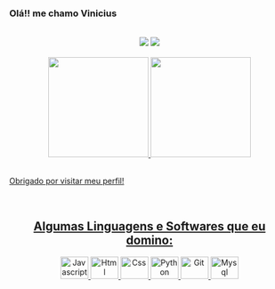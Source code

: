 ### Olá!! me chamo Vinicius
<br />
<div align="center">
  <a href="https://www.instagram.com/san_viniii/" target="_blank"><img src="https://img.shields.io/badge/-Instagram-%23E4405F?style=for-the-badge&logo=instagram&logoColor=white" target="_blank"></a>
  <a href="https://www.linkedin.com/in/vinicius-santos-206288157/" target="_blank"><img src="https://img.shields.io/badge/-LinkedIn-%230077B5?style=for-the-badge&logo=linkedin&logoColor=white" target="_blank"></a>
</div>
<br>
<div align="center">
  <a href="https://github.com/JBdevCristian">
  <img height="180em" src="https://github-readme-stats.vercel.app/api?username=Sanviniii&show_icons=true&theme=midnight-purple&include_all_commits=true&count_private=true"/>
  <img height="180em" src="https://github-readme-stats.vercel.app/api/top-langs/?username=Sanviniii&layout=compact&langs_count=7&theme=midnight-purple"/>
</div>
<br>

Obrigado por visitar meu perfil!

<br>
<h2 align="center">Algumas Linguagens e Softwares que eu domino:</h2>

<div align="center">
    <img alt="Javascript" height="40" width="50" src="https://cdn.jsdelivr.net/gh/devicons/devicon/icons/javascript/javascript-original.svg" />
    <img alt="Html" height="40" width="50"  src="https://cdn.jsdelivr.net/gh/devicons/devicon/icons/html5/html5-original.svg" />
    <img alt="Css" height="40" width="50" src="https://cdn.jsdelivr.net/gh/devicons/devicon/icons/css3/css3-original.svg" />
    <img alt="Python" height="40" width="50" src="https://cdn.jsdelivr.net/gh/devicons/devicon/icons/python/python-original.svg" />
    <img alt="Git" height="40" width="50" src="https://cdn.jsdelivr.net/gh/devicons/devicon/icons/git/git-original.svg" />
    <img alt="Mysql" height="40" width="50" src="https://cdn.jsdelivr.net/gh/devicons/devicon/icons/mysql/mysql-original.svg" />
</div>
<br><br>
